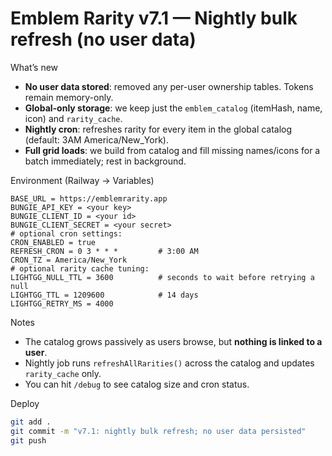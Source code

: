 # Emblem Rarity v7.1 — Nightly bulk refresh (no user data)

What’s new
- **No user data stored**: removed any per-user ownership tables. Tokens remain memory-only.
- **Global-only storage**: we keep just the `emblem_catalog` (itemHash, name, icon) and `rarity_cache`.
- **Nightly cron**: refreshes rarity for every item in the global catalog (default: 3AM America/New_York).
- **Full grid loads**: we build from catalog and fill missing names/icons for a batch immediately; rest in background.

Environment (Railway → Variables)
```
BASE_URL = https://emblemrarity.app
BUNGIE_API_KEY = <your key>
BUNGIE_CLIENT_ID = <your id>
BUNGIE_CLIENT_SECRET = <your secret>
# optional cron settings:
CRON_ENABLED = true
REFRESH_CRON = 0 3 * * *         # 3:00 AM
CRON_TZ = America/New_York
# optional rarity cache tuning:
LIGHTGG_NULL_TTL = 3600          # seconds to wait before retrying a null
LIGHTGG_TTL = 1209600            # 14 days
LIGHTGG_RETRY_MS = 4000
```

Notes
- The catalog grows passively as users browse, but **nothing is linked to a user**.
- Nightly job runs `refreshAllRarities()` across the catalog and updates `rarity_cache` only.
- You can hit `/debug` to see catalog size and cron status.

Deploy
```bash
git add .
git commit -m "v7.1: nightly bulk refresh; no user data persisted"
git push
```
